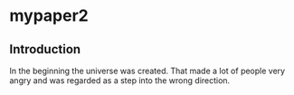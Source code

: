 # mypaper2

## Introduction

In the beginning the universe was created. That made a lot of people very angry and was regarded as a step into the wrong direction. 
